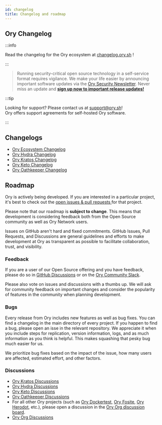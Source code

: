 ```yaml
---
id: changelog
title: Changelog and roadmap
---
```


## Ory Changelog

:::info

Read the changelog for the Ory ecosystem at [changelog.ory.sh](https://changelog.ory.sh/) !

:::

> Running security-critical open source technology in a self-service format requires vigilance. We make your life easier by
> announcing important software updates via the [Ory Security Newsletter](http://eepurl.com/di390P). Never miss an update and
> **[sign up now to important release updates!](http://eepurl.com/di390P)**

:::tip

Looking for support? Please contact us at support@ory.sh!  
Ory offers support agreements for self-hosted Ory software.

:::

## Changelogs

- [Ory Ecosystem Changelog](https://changelog.ory.sh/)
- [Ory Hydra Changelog](https://github.com/ory/hydra/blob/master/CHANGELOG.md)
- [Ory Kratos Changelog](https://github.com/ory/kratos/blob/master/CHANGELOG.md)
- [Ory Keto Changelog](https://github.com/ory/keto/blob/master/CHANGELOG.md)
- [Ory Oathkeeper Changelog](https://github.com/ory/oathkeeper/blob/master/CHANGELOG.md)

## Roadmap

Ory is actively being developed. If you are interested in a particular project, it's best to check out the
[open issues & pull requests ](#milestones-issues-pull-requests) for that project.

Please note that our roadmap is **subject to change**. This means that development is considering feedback both from the Open
Source community as well as Ory Network users.

Issues on GitHub aren't hard and fixed commitments. GitHub Issues, Pull Requests, and Discussions are general guidelines and
efforts to make development at Ory as transparent as possible to facilitate collaboration, trust, and visibility.

### Feedback

If you are a user of our Open Source offering and you have feedback, please do so in [GitHub Discussions](#discussions) or on the
[Ory Community Slack](https://slack.ory.sh/).

Please also vote on issues and discussions with a thumbs up. We will ask for community feedback on important changes and consider
the popularity of features in the community when planning development.

### Bugs

Every release from Ory includes new features as well as bug fixes. You can find a changelog in the main directory of every
project. If you happen to find a bug, please open an isse in the relevant repository. We appreciate it when you include steps for
replication, version information, logs, and as much information as you think is helpful. This makes squashing that pesky bug much
easier for us.

We prioritize bug fixes based on the impact of the issue, how many users are affected, estimated effort, and other factors.

### Discussions

- [Ory Kratos Discussions](https://github.com/ory/kratos/discussions)
- [Ory Hydra Discussions](https://github.com/ory/hydra/discussions)
- [Ory Keto Discussions](https://github.com/ory/keto/discussions)
- [Ory Oathkeeper Discussions](https://github.com/ory/oathkeeper/discussions)
- For all other Ory projects (such as [Ory Dockertest](https://github.com/ory/dockertest/),
  [Ory Fosite](https://github.com/ory/fosite/), [Ory Herodot](https://github.com/ory/herodot/), etc.), please open a discussion in
  the [Ory Org discussion board](https://github.com/orgs/ory/discussions).
- [Ory Org Discussions](https://github.com/orgs/ory/discussions)

